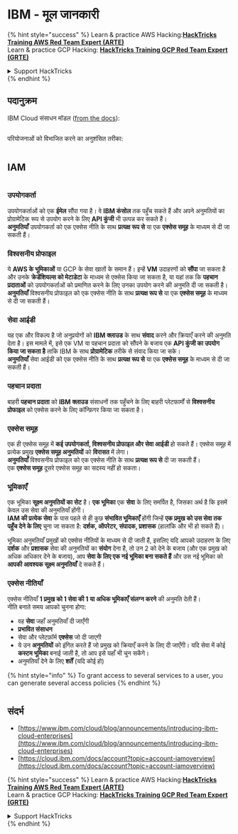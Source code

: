 # IBM - मूल जानकारी

{% hint style="success" %}
Learn & practice AWS Hacking:<img src="../../.gitbook/assets/image (1) (1) (1).png" alt="" data-size="line">[**HackTricks Training AWS Red Team Expert (ARTE)**](https://training.hacktricks.xyz/courses/arte)<img src="../../.gitbook/assets/image (1) (1) (1).png" alt="" data-size="line">\
Learn & practice GCP Hacking: <img src="../../.gitbook/assets/image (2).png" alt="" data-size="line">[**HackTricks Training GCP Red Team Expert (GRTE)**<img src="../../.gitbook/assets/image (2).png" alt="" data-size="line">](https://training.hacktricks.xyz/courses/grte)

<details>

<summary>Support HackTricks</summary>

* Check the [**subscription plans**](https://github.com/sponsors/carlospolop)!
* **Join the** 💬 [**Discord group**](https://discord.gg/hRep4RUj7f) or the [**telegram group**](https://t.me/peass) or **follow** us on **Twitter** 🐦 [**@hacktricks\_live**](https://twitter.com/hacktricks_live)**.**
* **Share hacking tricks by submitting PRs to the** [**HackTricks**](https://github.com/carlospolop/hacktricks) and [**HackTricks Cloud**](https://github.com/carlospolop/hacktricks-cloud) github repos.

</details>
{% endhint %}

## पदानुक्रम

IBM Cloud संसाधन मॉडल ([from the docs](https://www.ibm.com/blog/announcement/introducing-ibm-cloud-enterprises/)):

<figure><img src="../../.gitbook/assets/image (225).png" alt=""><figcaption></figcaption></figure>

परियोजनाओं को विभाजित करने का अनुशंसित तरीका:

<figure><img src="../../.gitbook/assets/image (239).png" alt=""><figcaption></figcaption></figure>

## IAM

<figure><img src="../../.gitbook/assets/image (266).png" alt=""><figcaption></figcaption></figure>

### उपयोगकर्ता

उपयोगकर्ताओं को एक **ईमेल** सौंपा गया है। वे **IBM कंसोल** तक पहुँच सकते हैं और अपने अनुमतियों का प्रोग्रामेटिक रूप से उपयोग करने के लिए **API कुंजी** भी उत्पन्न कर सकते हैं।\
**अनुमतियाँ** उपयोगकर्ता को एक एक्सेस नीति के साथ **प्रत्यक्ष रूप से** या एक **एक्सेस समूह** के माध्यम से दी जा सकती हैं।

### विश्वसनीय प्रोफाइल

ये **AWS के भूमिकाओं** या GCP के सेवा खातों के समान हैं। इन्हें **VM** उदाहरणों को **सौंपा** जा सकता है और उनके **क्रेडेंशियल्स को मेटाडेटा** के माध्यम से एक्सेस किया जा सकता है, या यहां तक कि **पहचान प्रदाताओं** को उपयोगकर्ताओं को प्रमाणित करने के लिए उनका उपयोग करने की अनुमति दी जा सकती है।\
**अनुमतियाँ** विश्वसनीय प्रोफाइल को एक एक्सेस नीति के साथ **प्रत्यक्ष रूप से** या एक **एक्सेस समूह** के माध्यम से दी जा सकती हैं।

### सेवा आईडी

यह एक और विकल्प है जो अनुप्रयोगों को **IBM क्लाउड** के साथ **संवाद** करने और क्रियाएँ करने की अनुमति देता है। इस मामले में, इसे एक VM या पहचान प्रदाता को सौंपने के बजाय एक **API कुंजी का उपयोग किया जा सकता है** ताकि IBM के साथ **प्रोग्रामेटिक** तरीके से संवाद किया जा सके।\
**अनुमतियाँ** सेवा आईडी को एक एक्सेस नीति के साथ **प्रत्यक्ष रूप से** या एक **एक्सेस समूह** के माध्यम से दी जा सकती हैं।

### पहचान प्रदाता

बाहरी **पहचान प्रदाता** को **IBM क्लाउड** संसाधनों तक पहुँचने के लिए बाहरी प्लेटफार्मों से **विश्वसनीय प्रोफाइल** को एक्सेस करने के लिए कॉन्फ़िगर किया जा सकता है।

### एक्सेस समूह

एक ही एक्सेस समूह में **कई उपयोगकर्ता, विश्वसनीय प्रोफाइल और सेवा आईडी** हो सकते हैं। एक्सेस समूह में प्रत्येक प्रमुख **एक्सेस समूह अनुमतियों** को **विरासत** में लेगा।\
**अनुमतियाँ** विश्वसनीय प्रोफाइल को एक एक्सेस नीति के साथ **प्रत्यक्ष रूप से** दी जा सकती हैं।\
एक **एक्सेस समूह** दूसरे एक्सेस समूह का सदस्य नहीं हो सकता।

### भूमिकाएँ

एक भूमिका **सूक्ष्म अनुमतियों का सेट** है। **एक भूमिका** एक **सेवा** के लिए समर्पित है, जिसका अर्थ है कि इसमें केवल उस सेवा की अनुमतियाँ होंगी।\
**IAM की प्रत्येक सेवा** के पास पहले से ही कुछ **संभावित भूमिकाएँ** होंगी जिन्हें **एक प्रमुख को उस सेवा तक पहुँच देने के लिए** चुना जा सकता है: **दर्शक, ऑपरेटर, संपादक, प्रशासक** (हालांकि और भी हो सकते हैं)।

भूमिका अनुमतियाँ प्रमुखों को एक्सेस नीतियों के माध्यम से दी जाती हैं, इसलिए यदि आपको उदाहरण के लिए **दर्शक** और **प्रशासक** सेवा की अनुमतियों का **संयोग** देना है, तो उन 2 को देने के बजाय (और एक प्रमुख को अधिक अधिकार देने के बजाय), आप **सेवा के लिए एक नई भूमिका बना सकते हैं** और उस नई भूमिका को **आपकी आवश्यक सूक्ष्म अनुमतियाँ** दे सकते हैं।

### एक्सेस नीतियाँ

एक्सेस नीतियाँ **1 प्रमुख को 1 सेवा की 1 या अधिक भूमिकाएँ संलग्न करने** की अनुमति देती हैं।\
नीति बनाते समय आपको चुनना होगा:

* वह **सेवा** जहाँ अनुमतियाँ दी जाएँगी
* **प्रभावित संसाधन**
* सेवा और प्लेटफ़ॉर्म **एक्सेस** जो दी जाएगी
* ये उन **अनुमतियों** को इंगित करते हैं जो प्रमुख को क्रियाएँ करने के लिए दी जाएँगी। यदि सेवा में कोई **कस्टम भूमिका** बनाई जाती है, तो आप इसे यहाँ भी चुन सकेंगे।
* अनुमतियाँ देने के लिए **शर्तें** (यदि कोई हो)

{% hint style="info" %}
To grant access to several services to a user, you can generate several access policies
{% endhint %}

<figure><img src="../../.gitbook/assets/image (248).png" alt=""><figcaption></figcaption></figure>

## संदर्भ

* [https://www.ibm.com/cloud/blog/announcements/introducing-ibm-cloud-enterprises](https://www.ibm.com/cloud/blog/announcements/introducing-ibm-cloud-enterprises)
* [https://cloud.ibm.com/docs/account?topic=account-iamoverview](https://cloud.ibm.com/docs/account?topic=account-iamoverview)

{% hint style="success" %}
Learn & practice AWS Hacking:<img src="../../.gitbook/assets/image (1) (1) (1).png" alt="" data-size="line">[**HackTricks Training AWS Red Team Expert (ARTE)**](https://training.hacktricks.xyz/courses/arte)<img src="../../.gitbook/assets/image (1) (1) (1).png" alt="" data-size="line">\
Learn & practice GCP Hacking: <img src="../../.gitbook/assets/image (2).png" alt="" data-size="line">[**HackTricks Training GCP Red Team Expert (GRTE)**<img src="../../.gitbook/assets/image (2).png" alt="" data-size="line">](https://training.hacktricks.xyz/courses/grte)

<details>

<summary>Support HackTricks</summary>

* Check the [**subscription plans**](https://github.com/sponsors/carlospolop)!
* **Join the** 💬 [**Discord group**](https://discord.gg/hRep4RUj7f) or the [**telegram group**](https://t.me/peass) or **follow** us on **Twitter** 🐦 [**@hacktricks\_live**](https://twitter.com/hacktricks_live)**.**
* **Share hacking tricks by submitting PRs to the** [**HackTricks**](https://github.com/carlospolop/hacktricks) and [**HackTricks Cloud**](https://github.com/carlospolop/hacktricks-cloud) github repos.

</details>
{% endhint %}
